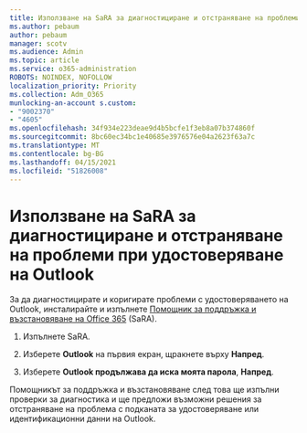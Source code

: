 ```yaml
---
title: Използване на SaRA за диагностициране и отстраняване на проблеми при удостоверяване на Outlook
ms.author: pebaum
author: pebaum
manager: scotv
ms.audience: Admin
ms.topic: article
ms.service: o365-administration
ROBOTS: NOINDEX, NOFOLLOW
localization_priority: Priority
ms.collection: Adm_O365
munlocking-an-account s.custom:
- "9002370"
- "4605"
ms.openlocfilehash: 34f934e223deae9d4b5bcfe1f3eb8a07b374860f
ms.sourcegitcommit: 8bc60ec34bc1e40685e3976576e04a2623f63a7c
ms.translationtype: MT
ms.contentlocale: bg-BG
ms.lasthandoff: 04/15/2021
ms.locfileid: "51826008"
---
```

# <a name="use-sara-to-diagnose-and-resolve-outlook-authentication-issues"></a>Използване на SaRA за диагностициране и отстраняване на проблеми при удостоверяване на Outlook

За да диагностицирате и коригирате проблеми с удостоверяването на Outlook, инсталирайте и изпълнете [Помощник за поддръжка и възстановяване на Office 365](https://diagnostics.office.com/#/) (SaRA).

1. Изпълнете SaRA.

2. Изберете **Outlook** на първия екран, щракнете върху **Напред**.

3. Изберете **Outlook продължава да иска моята парола**, **Напред**.

Помощникът за поддръжка и възстановяване след това ще изпълни проверки за диагностика и ще предложи възможни решения за отстраняване на проблема с подканата за удостоверяване или идентификационни данни на Outlook.
